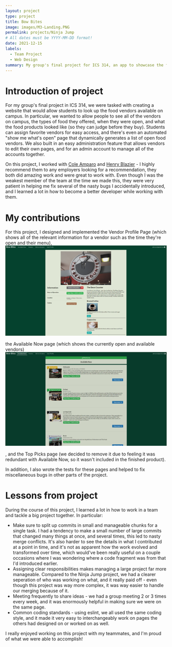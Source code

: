 ```yaml
---
layout: project
type: project
title: Bow Bites
image: images/M3-Landing.PNG
permalink: projects/Ninja Jump
# All dates must be YYYY-MM-DD format!
date: 2021-12-15
labels:
  - Team Project
  - Web Design
summary: My group's final project for ICS 314, an app to showcase the food vendors at UH Manoa.
---
```


# Introduction of project
For my group's final project in ICS 314, we were tasked with creating a website that would allow students to look up the
food vendors available on campus. In particular, we wanted to allow people to see all of the vendors on campus, the types
of food they offered, when they were open, and what the food products looked like (so they can judge before they buy). Students can assign favorite vendors for easy access,
and there's even an automated "show me what's open" page that dynamically generates a list of open food vendors. We also built in an easy administration feature
that allows vendors to edit their own pages, and for an admin account to manage all of the accounts together.

On this project, I worked with [Cole Amparo](https://coleamparo.github.io/) and [Henry Blazier](https://hbzxc.github.io/) - I highly recommend them to any employers looking for
a recommendation, they both did amazing work and were great to work with. Even though I was the weakest member of the team at the
time we made this, they were very patient in helping me fix several of the nasty bugs I accidentally introduced, and I learned
a lot in how to become a better developer while working with them.

# My contributions

For this project, I designed and implemented the Vendor Profile Page (which shows all of the relevant information for a vendor such as the time they're open and their menu),  ![](https://raw.githubusercontent.com/bow-bites/bow-bites.github.io/main/images/M3-VendorProfile-LoggedIn.png)

the Available Now page (which shows the currently open and available vendors) ![](https://raw.githubusercontent.com/bow-bites/bow-bites.github.io/main/images/M3-AvailableNow-Loggedin.png)

,  and the Top Picks page (we decided to remove it due to feeling it was redundant with Available Now, so it wasn't included in the finished product). 

In addition, I also wrote the tests for these pages and helped to fix miscellaneous bugs in other parts of the project.

# Lessons from project

During the course of this project, I learned a lot in how to work in a team and tackle a big project together. In particular:

* Make sure to split up commits in small and manageable chunks for a single task. I had a tendency to make a small number of large commits that changed many things at once, and several times, this led to nasty merge conflicts. It's also harder to see the details in what I contributed at a point in time, and it's not as apparent how the work evolved and transformed over time, which would've been really useful on a couple occasions where I was wondering where a code fragment was from that I'd introduced earlier.
* Assigning clear responsibilities makes managing a large project far more manageable. Compared to the Ninja Jump project, we had a clearer seperation of who was working on what, and it really paid off - even though this project was way more complex, it was way easier to handle our merging because of it.
* Meeting frequently to share ideas - we had a group meeting 2 or 3 times every week, and it was enormously helpful in making sure we were on the same page. 
* Common coding standards - using eslint, we all used the same coding style, and it made it very easy to interchangeably work on pages the others had designed on or worked on as well.

I really enjoyed working on this project with my teammates, and I'm proud of what we were able to accomplish!